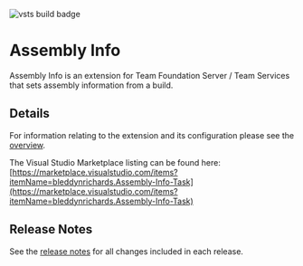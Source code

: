 ![vsts build badge](https://bmuun.visualstudio.com/_apis/public/build/definitions/86c93e13-9469-4df8-95f0-98c43c760a09/8/badge)

# Assembly Info
Assembly Info is an extension for Team Foundation Server / Team Services that sets assembly information from a build.

## Details
For information relating to the extension and its configuration please see the [overview](./src/Overview.md).

The Visual Studio Marketplace listing can be found here:  
[https://marketplace.visualstudio.com/items?itemName=bleddynrichards.Assembly-Info-Task](https://marketplace.visualstudio.com/items?itemName=bleddynrichards.Assembly-Info-Task)

## Release Notes
See the [release notes](ReleaseNotes.md) for all changes included in each release.
